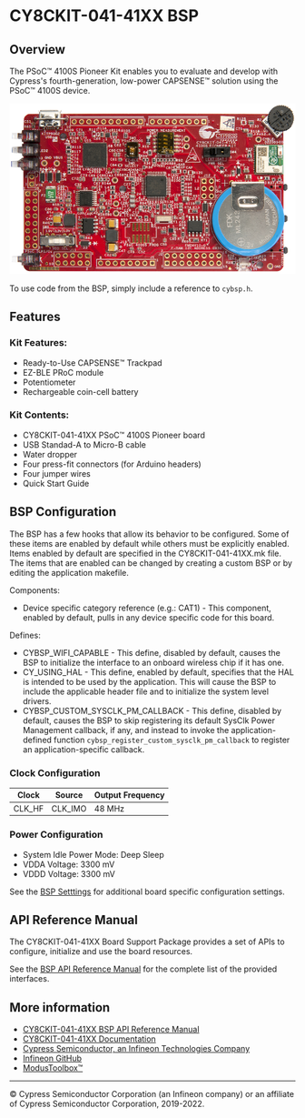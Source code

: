 # CY8CKIT-041-41XX BSP

## Overview

The PSoC™ 4100S Pioneer Kit enables you to evaluate and develop with Cypress's fourth-generation, low-power CAPSENSE™ solution using the PSoC™ 4100S device.

![](docs/html/board.png)

To use code from the BSP, simply include a reference to `cybsp.h`.

## Features

### Kit Features:

* Ready-to-Use CAPSENSE™ Trackpad
* EZ-BLE PRoC module
* Potentiometer
* Rechargeable coin-cell battery

### Kit Contents:

* CY8CKIT-041-41XX PSoC™ 4100S Pioneer board
* USB Standad-A to Micro-B cable
* Water dropper
* Four press-fit connectors (for Arduino headers)
* Four jumper wires
* Quick Start Guide

## BSP Configuration

The BSP has a few hooks that allow its behavior to be configured. Some of these items are enabled by default while others must be explicitly enabled. Items enabled by default are specified in the CY8CKIT-041-41XX.mk file. The items that are enabled can be changed by creating a custom BSP or by editing the application makefile.

Components:
* Device specific category reference (e.g.: CAT1) - This component, enabled by default, pulls in any device specific code for this board.

Defines:
* CYBSP_WIFI_CAPABLE - This define, disabled by default, causes the BSP to initialize the interface to an onboard wireless chip if it has one.
* CY_USING_HAL - This define, enabled by default, specifies that the HAL is intended to be used by the application. This will cause the BSP to include the applicable header file and to initialize the system level drivers.
* CYBSP_CUSTOM_SYSCLK_PM_CALLBACK - This define, disabled by default, causes the BSP to skip registering its default SysClk Power Management callback, if any, and instead to invoke the application-defined function `cybsp_register_custom_sysclk_pm_callback` to register an application-specific callback.

### Clock Configuration

| Clock    | Source    | Output Frequency |
|----------|-----------|------------------|
| CLK_HF   | CLK_IMO   | 48 MHz           |

### Power Configuration

* System Idle Power Mode: Deep Sleep
* VDDA Voltage: 3300 mV
* VDDD Voltage: 3300 mV

See the [BSP Setttings][settings] for additional board specific configuration settings.

## API Reference Manual

The CY8CKIT-041-41XX Board Support Package provides a set of APIs to configure, initialize and use the board resources.

See the [BSP API Reference Manual][api] for the complete list of the provided interfaces.

## More information
* [CY8CKIT-041-41XX BSP API Reference Manual][api]
* [CY8CKIT-041-41XX Documentation](https://www.cypress.com/documentation/development-kitsboards/cy8ckit-041-41xx-psoc-4100s-capsense-pioneer-kit)
* [Cypress Semiconductor, an Infineon Technologies Company](http://www.cypress.com)
* [Infineon GitHub](https://github.com/infineon)
* [ModusToolbox™](https://www.cypress.com/products/modustoolbox-software-environment)

[api]: https://infineon.github.io/TARGET_CY8CKIT-041-41XX/html/modules.html
[settings]: https://infineon.github.io/TARGET_CY8CKIT-041-41XX/html/md_bsp_settings.html

---
© Cypress Semiconductor Corporation (an Infineon company) or an affiliate of Cypress Semiconductor Corporation, 2019-2022.